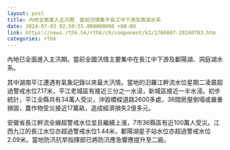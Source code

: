 ```yaml
---
layout: post
title: 內地全面進入主汛期　當前汛情集中長江中下游及兩湖水系
date: 2024-07-03 02:50:55.000000000 +08:00
link: https://news.rthk.hk/rthk/ch/component/k2/1760007-20240703.htm
categories: rthk
---
```


內地已全面進入主汛期。當前全國汛情主要集中在長江中下游及鄱陽湖、洞庭湖水系。

其中湖南平江遭遇有氣象記錄以來最大汛情。當地的汨羅江幹流水位星期二凌晨超過警戒水位7.17米，平江老城區有接近三分之一水浸，新城區接近一半水浸。初步統計，平江全縣共有34萬人受災，沖毀橋樑道路2600多處，36間房屋倒塌或嚴重損毀，農作物受災接近17萬畝，造成經濟損失2億多元。

安徽省長江幹流全線超警戒水位並且繼續上漲，7市36縣區有近100萬人受災。江西九江的長江水位亦超過警戒水位1.44米，鄱陽湖星子站水位亦超過警戒水位2.09米。當地防汛抗旱指揮部已將防汛應急響應提升至二級。
